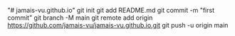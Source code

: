"# jamais-vu.github.io"  git init git add README.md git commit -m "first commit" git branch -M main git remote add origin https://github.com/jamais-vu/jamais-vu.github.io.git git push -u origin main
